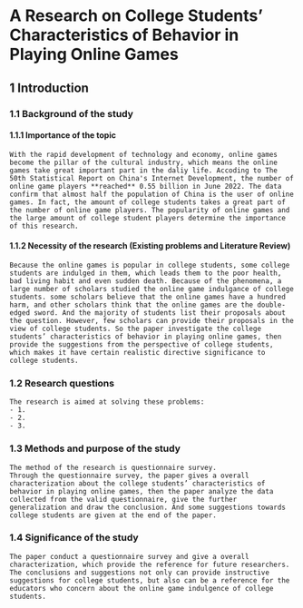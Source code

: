 # A Research on College Students’ Characteristics of Behavior in Playing Online Games
## 1 Introduction
### 1.1 Background of the study
#### 1.1.1 Importance of the topic
    With the rapid development of technology and economy, online games become the pillar of the cultural industry, which means the online games take great important part in the daliy life. Accoding to The 50th Statistical Report on China's Internet Development, the number of online game players **reached** 0.55 billion in June 2022. The data confirm that almost half the population of China is the user of online games. In fact, the amount of college students takes a great part of the number of online game players. The popularity of online games and the large amount of college student players determine the importance of this research. 
#### 1.1.2 Necessity of the research (Existing problems and Literature Review)
    Because the online games is popular in college students, some college students are indulged in them, which leads them to the poor health, bad living habit and even sudden death. Because of the phenomena, a large number of scholars studied the online game indulgance of college students. some scholars believe that the online games have a hundred harm, and other scholars think that the online games are the double-edged sword. And the majority of students list their proposals about the question. However, few scholars can provide their proposals in the view of college students. So the paper investigate the college students’ characteristics of behavior in playing online games, then provide the suggestions from the perspective of college students, which makes it have certain realistic directive significance to college students.
### 1.2 Research questions
    The research is aimed at solving these problems:
    - 1.
    - 2.
    - 3.
### 1.3 Methods and purpose of the study	 
    The method of the research is questionnaire survey. 
    Through the questionnaire survey, the paper gives a overall characterization about the college students’ characteristics of behavior in playing online games, then the paper analyze the data collected from the valid questionnaire, give the further generalization and draw the conclusion. And some suggestions towards college students are given at the end of the paper.
### 1.4 Significance of the study	 
    The paper conduct a questionnaire survey and give a overall characterization, which provide the reference for future researchers. The conclusions and suggestions not only can provide instructive suggestions for college students, but also can be a reference for the educators who concern about the online game indulgence of college students.